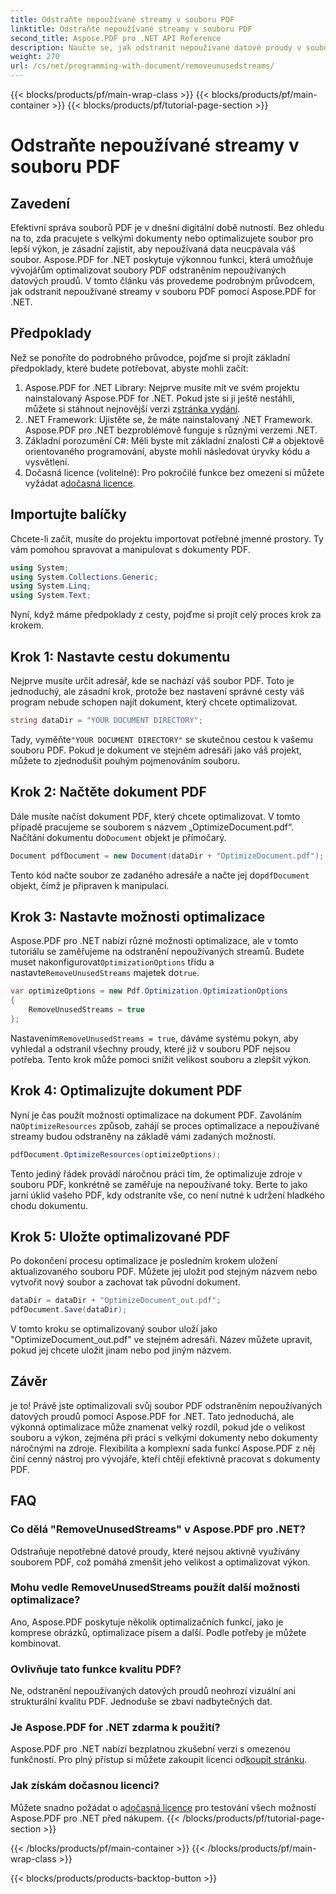 ```yaml
---
title: Odstraňte nepoužívané streamy v souboru PDF
linktitle: Odstraňte nepoužívané streamy v souboru PDF
second_title: Aspose.PDF pro .NET API Reference
description: Naučte se, jak odstranit nepoužívané datové proudy v souboru PDF pomocí Aspose.PDF for .NET, abyste optimalizovali velikost a výkon souboru.
weight: 270
url: /cs/net/programming-with-document/removeunusedstreams/
---
```


{{< blocks/products/pf/main-wrap-class >}}
{{< blocks/products/pf/main-container >}}
{{< blocks/products/pf/tutorial-page-section >}}

# Odstraňte nepoužívané streamy v souboru PDF

## Zavedení

Efektivní správa souborů PDF je v dnešní digitální době nutností. Bez ohledu na to, zda pracujete s velkými dokumenty nebo optimalizujete soubor pro lepší výkon, je zásadní zajistit, aby nepoužívaná data neucpávala váš soubor. Aspose.PDF for .NET poskytuje výkonnou funkci, která umožňuje vývojářům optimalizovat soubory PDF odstraněním nepoužívaných datových proudů. V tomto článku vás provedeme podrobným průvodcem, jak odstranit nepoužívané streamy v souboru PDF pomocí Aspose.PDF for .NET.

## Předpoklady

Než se ponoříte do podrobného průvodce, pojďme si projít základní předpoklady, které budete potřebovat, abyste mohli začít:

1.  Aspose.PDF for .NET Library: Nejprve musíte mít ve svém projektu nainstalovaný Aspose.PDF for .NET. Pokud jste si ji ještě nestáhli, můžete si stáhnout nejnovější verzi z[stránka vydání](https://releases.aspose.com/pdf/net/).
2. .NET Framework: Ujistěte se, že máte nainstalovaný .NET Framework. Aspose.PDF pro .NET bezproblémově funguje s různými verzemi .NET.
3. Základní porozumění C#: Měli byste mít základní znalosti C# a objektově orientovaného programování, abyste mohli následovat úryvky kódu a vysvětlení.
4.  Dočasná licence (volitelné): Pro pokročilé funkce bez omezení si můžete vyžádat a[dočasná licence](https://purchase.aspose.com/temporary-license/).


## Importujte balíčky

Chcete-li začít, musíte do projektu importovat potřebné jmenné prostory. Ty vám pomohou spravovat a manipulovat s dokumenty PDF.

```csharp
using System;
using System.Collections.Generic;
using System.Linq;
using System.Text;
```

Nyní, když máme předpoklady z cesty, pojďme si projít celý proces krok za krokem.

## Krok 1: Nastavte cestu dokumentu

Nejprve musíte určit adresář, kde se nachází váš soubor PDF. Toto je jednoduchý, ale zásadní krok, protože bez nastavení správné cesty váš program nebude schopen najít dokument, který chcete optimalizovat.

```csharp
string dataDir = "YOUR DOCUMENT DIRECTORY";
```

 Tady, vyměňte`"YOUR DOCUMENT DIRECTORY"` se skutečnou cestou k vašemu souboru PDF. Pokud je dokument ve stejném adresáři jako váš projekt, můžete to zjednodušit pouhým pojmenováním souboru.

## Krok 2: Načtěte dokument PDF

Dále musíte načíst dokument PDF, který chcete optimalizovat. V tomto případě pracujeme se souborem s názvem „OptimizeDocument.pdf“. Načítání dokumentu do`Document` objekt je přímočarý.

```csharp
Document pdfDocument = new Document(dataDir + "OptimizeDocument.pdf");
```

 Tento kód načte soubor ze zadaného adresáře a načte jej do`pdfDocument` objekt, čímž je připraven k manipulaci.

## Krok 3: Nastavte možnosti optimalizace

 Aspose.PDF pro .NET nabízí různé možnosti optimalizace, ale v tomto tutoriálu se zaměřujeme na odstranění nepoužívaných streamů. Budete muset nakonfigurovat`OptimizationOptions` třídu a nastavte`RemoveUnusedStreams` majetek do`true`.

```csharp
var optimizeOptions = new Pdf.Optimization.OptimizationOptions
{
    RemoveUnusedStreams = true
};
```

 Nastavením`RemoveUnusedStreams = true`, dáváme systému pokyn, aby vyhledal a odstranil všechny proudy, které již v souboru PDF nejsou potřeba. Tento krok může pomoci snížit velikost souboru a zlepšit výkon.

## Krok 4: Optimalizujte dokument PDF

 Nyní je čas použít možnosti optimalizace na dokument PDF. Zavoláním na`OptimizeResources` způsob, zahájí se proces optimalizace a nepoužívané streamy budou odstraněny na základě vámi zadaných možností.

```csharp
pdfDocument.OptimizeResources(optimizeOptions);
```

Tento jediný řádek provádí náročnou práci tím, že optimalizuje zdroje v souboru PDF, konkrétně se zaměřuje na nepoužívané toky. Berte to jako jarní úklid vašeho PDF, kdy odstraníte vše, co není nutné k udržení hladkého chodu dokumentu.

## Krok 5: Uložte optimalizované PDF

Po dokončení procesu optimalizace je posledním krokem uložení aktualizovaného souboru PDF. Můžete jej uložit pod stejným názvem nebo vytvořit nový soubor a zachovat tak původní dokument.

```csharp
dataDir = dataDir + "OptimizeDocument_out.pdf";
pdfDocument.Save(dataDir);
```

V tomto kroku se optimalizovaný soubor uloží jako "OptimizeDocument_out.pdf" ve stejném adresáři. Název můžete upravit, pokud jej chcete uložit jinam nebo pod jiným názvem.

## Závěr

je to! Právě jste optimalizovali svůj soubor PDF odstraněním nepoužívaných datových proudů pomocí Aspose.PDF for .NET. Tato jednoduchá, ale výkonná optimalizace může znamenat velký rozdíl, pokud jde o velikost souboru a výkon, zejména při práci s velkými dokumenty nebo dokumenty náročnými na zdroje. Flexibilita a komplexní sada funkcí Aspose.PDF z něj činí cenný nástroj pro vývojáře, kteří chtějí efektivně pracovat s dokumenty PDF.

## FAQ

### Co dělá "RemoveUnusedStreams" v Aspose.PDF pro .NET?
Odstraňuje nepotřebné datové proudy, které nejsou aktivně využívány souborem PDF, což pomáhá zmenšit jeho velikost a optimalizovat výkon.

### Mohu vedle RemoveUnusedStreams použít další možnosti optimalizace?
Ano, Aspose.PDF poskytuje několik optimalizačních funkcí, jako je komprese obrázků, optimalizace písem a další. Podle potřeby je můžete kombinovat.

### Ovlivňuje tato funkce kvalitu PDF?
Ne, odstranění nepoužívaných datových proudů neohrozí vizuální ani strukturální kvalitu PDF. Jednoduše se zbaví nadbytečných dat.

### Je Aspose.PDF for .NET zdarma k použití?
 Aspose.PDF pro .NET nabízí bezplatnou zkušební verzi s omezenou funkčností. Pro plný přístup si můžete zakoupit licenci od[koupit stránku](https://purchase.aspose.com/buy).

### Jak získám dočasnou licenci?
 Můžete snadno požádat o a[dočasná licence](https://purchase.aspose.com/temporary-license/) pro testování všech možností Aspose.PDF pro .NET před nákupem.
{{< /blocks/products/pf/tutorial-page-section >}}

{{< /blocks/products/pf/main-container >}}
{{< /blocks/products/pf/main-wrap-class >}}

{{< blocks/products/products-backtop-button >}}

